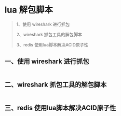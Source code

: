 

# lua 解包脚本

> 1、使用 wireshark 进行抓包
>
> 2、wireshark 抓包工具的解包脚本
>
> 3、redis 使用lua脚本解决ACID原子性

## 一、使用 wireshark 进行抓包

```

```



## 二、wireshark 抓包工具的解包脚本

```

```



## 三、redis 使用lua脚本解决ACID原子性

```

```

